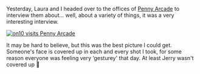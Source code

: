 Yesterday, Laura and I headed over to the offices of [Penny Arcade](http://www.penny-arcade.com) to interview them about... well, about a variety of things, it was a very interesting interview.

[<img alt="on10 visits Penny Arcade" src="http://static.flickr.com/64/199681348_202344e4d8_m.jpg" border="0" />](http://www.flickr.com/photos/11836230@N00/199681348/)

It may be hard to believe, but this was the best picture I could get. Someone's face is covered up in each and every shot I took, for some reason everyone was feeling very &#8216;gesturey' that day. At least Jerry wasn't covered up 🙂